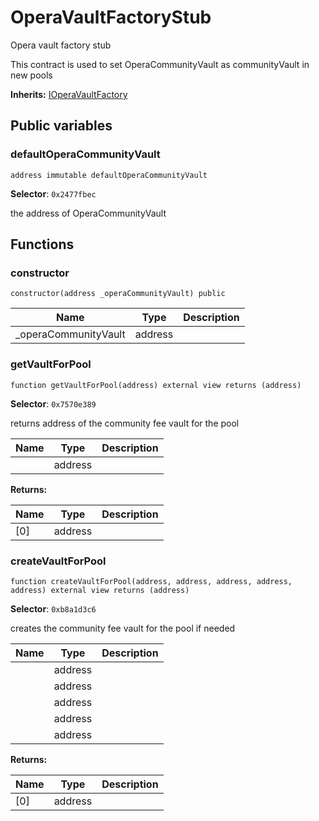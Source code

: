 

# OperaVaultFactoryStub


Opera vault factory stub

This contract is used to set OperaCommunityVault as communityVault in new pools

**Inherits:** [IOperaVaultFactory](interfaces/vault/IOperaVaultFactory.md)

## Public variables
### defaultOperaCommunityVault
```solidity
address immutable defaultOperaCommunityVault
```
**Selector**: `0x2477fbec`

the address of OperaCommunityVault



## Functions
### constructor

```solidity
constructor(address _operaCommunityVault) public
```



| Name | Type | Description |
| ---- | ---- | ----------- |
| _operaCommunityVault | address |  |

### getVaultForPool

```solidity
function getVaultForPool(address) external view returns (address)
```
**Selector**: `0x7570e389`

returns address of the community fee vault for the pool

| Name | Type | Description |
| ---- | ---- | ----------- |
|  | address |  |

**Returns:**

| Name | Type | Description |
| ---- | ---- | ----------- |
| [0] | address |  |

### createVaultForPool

```solidity
function createVaultForPool(address, address, address, address, address) external view returns (address)
```
**Selector**: `0xb8a1d3c6`

creates the community fee vault for the pool if needed

| Name | Type | Description |
| ---- | ---- | ----------- |
|  | address |  |
|  | address |  |
|  | address |  |
|  | address |  |
|  | address |  |

**Returns:**

| Name | Type | Description |
| ---- | ---- | ----------- |
| [0] | address |  |

